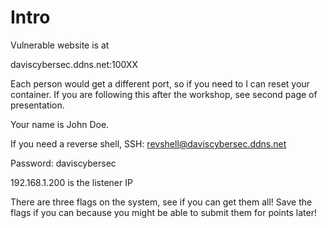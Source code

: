 # Intro

Vulnerable website is at

daviscybersec.ddns.net:100XX

Each person would get a different port, so if you need to I can reset your container. If you are following this after the workshop, see second page of presentation.

Your name is John Doe.

If you need a reverse shell, SSH: [revshell@daviscybersec.ddns.net](mailto:revshell@daviscybersec.ddns.net)

Password: daviscybersec

192.168.1.200 is the listener IP

There are three flags on the system, see if you can get them all! Save the flags if you can because you might be able to submit them for points later!

